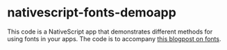 # nativescript-fonts-demoapp


This code is a NativeScript app that demonstrates different methods for using fonts in your apps.
The code is to accompany [this blogpost on fonts](http://nuvious.com/Blog/2015/5/11/fonts-in-nativescript--yes-you-can).
